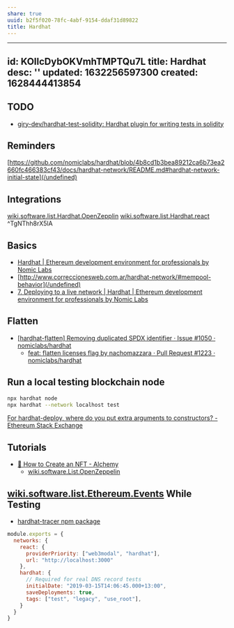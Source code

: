 ```yaml
---
share: true
uuid: b2f5f020-78fc-4abf-9154-ddaf31d89822
title: Hardhat
---
```

---
id: KOIlcDybOKVmhTMPTQu7L
title: Hardhat
desc: ''
updated: 1632256597300
created: 1628444413854
---

## TODO

* [giry-dev/hardhat-test-solidity: Hardhat plugin for writing tests in solidity](https://github.com/giry-dev/hardhat-test-solidity)

## Reminders

[https://github.com/nomiclabs/hardhat/blob/4b8cd1b3bea89212ca6b73ea2660fc466383cf43/docs/hardhat-network/README.md#hardhat-network-initial-state](/undefined)

## Integrations

[wiki.software.list.Hardhat.OpenZepplin](/undefined)
[wiki.software.list.Hardhat.react](/undefined)
 ^TgNThh8rX5lA
## Basics

* [Hardhat | Ethereum development environment for professionals by Nomic Labs](https://hardhat.org/plugins/hardhat-deploy.html)
* [http://www.correccionesweb.com.ar/hardhat-network/#mempool-behavior](/undefined)
* [7. Deploying to a live network | Hardhat | Ethereum development environment for professionals by Nomic Labs](https://hardhat.org/tutorial/deploying-to-a-live-network.html)

## Flatten

* [[hardhat-flatten] Removing duplicated SPDX identifier · Issue #1050 · nomiclabs/hardhat](https://github.com/nomiclabs/hardhat/issues/1050)
  * [feat: flatten licenses flag by nachomazzara · Pull Request #1223 · nomiclabs/hardhat](https://github.com/nomiclabs/hardhat/pull/1223)


## Run a local testing blockchain node

``` bash
npx hardhat node
npx hardhat --network localhost test
```

[For hardhat-deploy, where do you put extra arguments to constructors? - Ethereum Stack Exchange](https://ethereum.stackexchange.com/questions/102709/for-hardhat-deploy-where-do-you-put-extra-arguments-to-constructors)

## Tutorials

* [🎨 How to Create an NFT - Alchemy](https://docs.alchemy.com/alchemy/tutorials/how-to-create-an-nft)
  * [wiki.software.List.OpenZeppelin](/undefined)

## [wiki.software.list.Ethereum.Events](/undefined) While Testing

* [hardhat-tracer npm package](https://hardhat.org/plugins/hardhat-tracer.html)

``` javascript
module.exports = {
  networks: {
    react: {
      providerPriority: ["web3modal", "hardhat"],
      url: "http://localhost:3000"
    },
    hardhat: {
      // Required for real DNS record tests
      initialDate: "2019-03-15T14:06:45.000+13:00",
      saveDeployments: true,
      tags: ["test", "legacy", "use_root"],
    }
  }   
}
```